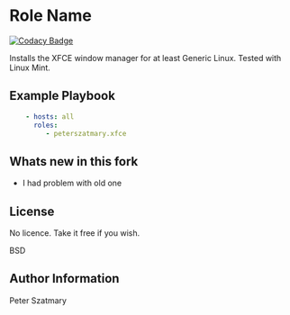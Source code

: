 Role Name
========

[![Codacy Badge](https://api.codacy.com/project/badge/Grade/344bf23d70d44cd88aa09b1db469c65c)](https://www.codacy.com/app/peterszatmary/ansible-role-xfce?utm_source=github.com&amp;utm_medium=referral&amp;utm_content=peterszatmary/ansible-role-xfce&amp;utm_campaign=Badge_Grade)

Installs the XFCE window manager for at least Generic Linux.
Tested with Linux Mint.

Example Playbook
----------------
```yaml
    - hosts: all
      roles:
         - peterszatmary.xfce
```

Whats new in this fork
-----------------------

-  I had problem with old one

License
-------

No licence. Take it free if you wish.

BSD

Author Information
------------------

Peter Szatmary
